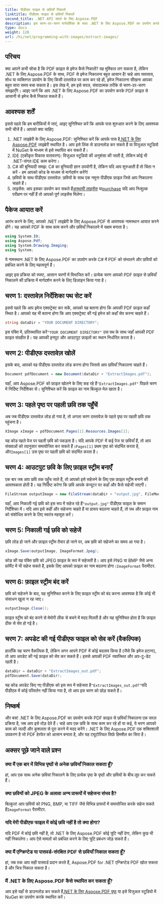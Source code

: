 ```yaml
---
title: पीडीएफ फाइल से छवियाँ निकालें
linktitle: पीडीएफ फाइल से छवियाँ निकालें
second_title: .NET API संदर्भ के लिए Aspose.PDF
description: इस चरण-दर-चरण मार्गदर्शिका के साथ .NET के लिए Aspose.PDF का उपयोग करके PDF फ़ाइल से छवियाँ निकालना सीखें। आसान-से-अनुसरण निर्देशों के साथ आरंभ करें।
type: docs
weight: 120
url: /hi/net/programming-with-images/extract-images/
---
```

## परिचय

क्या आपने कभी सोचा है कि PDF फ़ाइल से इमेज कैसे निकालें? यह मुश्किल लग सकता है, लेकिन .NET के लिए Aspose.PDF के साथ, PDF से इमेज निकालना बहुत आसान है! चाहे आप व्यवसाय, शोध या व्यक्तिगत उपयोग के लिए किसी दस्तावेज़ पर काम कर रहे हों, इमेज निकालना सीखना आपका बहुत सारा समय बचा सकता है। इस लेख में, हम इसे सरल, संवादात्मक तरीके से चरण-दर-चरण समझाएँगे। आइए जानें कि आप .NET के लिए Aspose.PDF का उपयोग करके PDF फ़ाइल से आसानी से इमेज कैसे निकाल सकते हैं।

## आवश्यक शर्तें

इससे पहले कि हम बारीकियों में जाएं, आइए सुनिश्चित करें कि आपके पास शुरुआत करने के लिए आवश्यक सभी चीजें हैं। आपको क्या चाहिए:

1.  .NET लाइब्रेरी के लिए Aspose.PDF: सुनिश्चित करें कि आपके पास है[.NET के लिए Aspose.PDF](https://releases.aspose.com/pdf/net/) लाइब्रेरी स्थापित है। आप इसे लिंक से डाउनलोड कर सकते हैं या विजुअल स्टूडियो में NuGet के माध्यम से इसे स्थापित कर सकते हैं।
2. IDE (एकीकृत विकास वातावरण): विजुअल स्टूडियो की अनुशंसा की जाती है, लेकिन कोई भी .NET-संगत IDE काम करेगा।
3. C# की बुनियादी समझ: C# का बुनियादी ज्ञान उपयोगी है, लेकिन यदि आप शुरुआती हैं तो चिंता न करें - हम आपको कोड के माध्यम से मार्गदर्शन करेंगे!
4. छवियों के साथ पीडीएफ दस्तावेज़: छवियों के साथ एक नमूना पीडीएफ फ़ाइल जिसे आप निकालना चाहते हैं।
5.  लाइसेंस: आप इसका उपयोग कर सकते हैं[अस्थायी लाइसेंस](https://खरीदना.aspose.com/temporary-license/) या[purchase](https://purchase.aspose.com/buy) यदि आप निःशुल्क परीक्षण पर नहीं हैं तो आपको पूर्ण लाइसेंस मिलेगा।

## पैकेज आयात करें

आरंभ करने के लिए, आपको .NET लाइब्रेरी के लिए Aspose.PDF से आवश्यक नामस्थान आयात करने होंगे। यह आपको PDF के साथ काम करने और छवियाँ निकालने में सक्षम बनाता है।

```csharp
using System.IO;
using Aspose.Pdf;
using System.Drawing.Imaging;
using System;
```

ये नामस्थान .NET के लिए Aspose.PDF का उपयोग करके C# में PDF को संभालने और छवियों को प्रबंधित करने के लिए महत्वपूर्ण हैं।

आइए इस प्रक्रिया को स्पष्ट, आसान चरणों में विभाजित करें। प्रत्येक चरण आपको PDF फ़ाइल से छवियाँ निकालने की प्रक्रिया में मार्गदर्शन करने के लिए डिज़ाइन किया गया है।

## चरण 1: दस्तावेज़ निर्देशिका पथ सेट करें

इससे पहले कि आप इमेज एक्सट्रेक्ट कर सकें, आपको यह बताना होगा कि आपकी PDF फ़ाइल कहाँ स्थित है। आपको यह भी बताना होगा कि आप एक्सट्रेक्ट की गई इमेज को कहाँ सेव करना चाहते हैं।

```csharp
string dataDir = "YOUR DOCUMENT DIRECTORY";
```

 इस पंक्ति में, प्रतिस्थापित करें`"YOUR DOCUMENT DIRECTORY"` उस पथ के साथ जहाँ आपकी PDF फ़ाइल संग्रहीत है। यह आपकी इनपुट और आउटपुट फ़ाइलों का स्थान निर्धारित करता है।

## चरण 2: पीडीएफ दस्तावेज़ खोलें

इसके बाद, आपको वह पीडीएफ दस्तावेज़ लोड करना होगा जिससे आप छवियाँ निकालना चाहते हैं।

```csharp
Document pdfDocument = new Document(dataDir + "ExtractImages.pdf");
```

 यहाँ, आप Aspose.PDF को फ़ाइल खोलने के लिए कह रहे हैं`"ExtractImages.pdf"` पिछले चरण में निर्दिष्ट निर्देशिका से। सुनिश्चित करें कि फ़ाइल का नाम बिल्कुल मेल खाता है।

## चरण 3: पहले पृष्ठ पर पहली छवि तक पहुँचें

अब जब पीडीएफ दस्तावेज़ लोड हो गया है, तो अगला चरण दस्तावेज़ के पहले पृष्ठ पर पहली छवि तक पहुंचना है।

```csharp
XImage xImage = pdfDocument.Pages[1].Resources.Images[1];
```

 यह कोड पहले पेज पर पहली छवि को पकड़ता है। यदि आपके PDF में कई पेज या छवियाँ हैं, तो आप संख्याओं को तदनुसार समायोजित कर सकते हैं।`Pages[1]` प्रथम पृष्ठ को संदर्भित करता है, और`Images[1]` उस पृष्ठ पर पहली छवि को संदर्भित करता है।

## चरण 4: आउटपुट छवि के लिए फ़ाइल स्ट्रीम बनाएँ

एक बार जब आप छवि तक पहुँच जाते हैं, तो आपको इसे सहेजने के लिए एक फ़ाइल स्ट्रीम बनाने की आवश्यकता होती है। यह निर्दिष्ट करेगा कि छवि आपके कंप्यूटर पर कहाँ और कैसे सहेजी जाएगी।

```csharp
FileStream outputImage = new FileStream(dataDir + "output.jpg", FileMode.Create);
```

 यहाँ, आप निकाली गई छवि को इस रूप में सहेज रहे हैं`"output.jpg"` पीडीएफ फाइल के समान निर्देशिका में। यदि आप इसे कहीं और सहेजना चाहते हैं या प्रारूप बदलना चाहते हैं, तो पथ और फ़ाइल नाम को संशोधित करने के लिए स्वतंत्र महसूस करें।

## चरण 5: निकाली गई छवि को सहेजें

छवि लोड हो जाने और फ़ाइल स्ट्रीम तैयार हो जाने पर, अब छवि को सहेजने का समय आ गया है।

```csharp
xImage.Save(outputImage, ImageFormat.Jpeg);
```

 कोड की यह पंक्ति छवि को JPEG फ़ाइल के रूप में सहेजती है। आप इसे PNG या BMP जैसे अन्य फ़ॉर्मेट में भी सहेज सकते हैं, इसके लिए आपको फ़ाइल का नाम बदलना होगा।`ImageFormat` पैरामीटर.

## चरण 6: फ़ाइल स्ट्रीम बंद करें

छवि को सहेजने के बाद, यह सुनिश्चित करने के लिए फ़ाइल स्ट्रीम को बंद करना आवश्यक है कि कोई भी संसाधन खुला न रह जाए।

```csharp
outputImage.Close();
```

फ़ाइल स्ट्रीम को बंद करने से मेमोरी लीक से बचने में मदद मिलती है और यह सुनिश्चित होता है कि फ़ाइल ठीक से सेव हो गई है।

## चरण 7: अपडेट की गई पीडीएफ फाइल को सेव करें (वैकल्पिक)

हालाँकि यह चरण वैकल्पिक है, लेकिन अगर आपने PDF में कोई बदलाव किया है (जैसे कि इमेज हटाना), तो आप अपडेट की गई फ़ाइल को सेव कर सकते हैं। इससे आपकी PDF व्यवस्थित और अप-टू-डेट रहती है।

```csharp
dataDir = dataDir + "ExtractImages_out.pdf";
pdfDocument.Save(dataDir);
```

 यह कोड अपडेट किए गए पीडीएफ को इस रूप में सहेजता है`"ExtractImages_out.pdf"`यदि पीडीएफ में कोई परिवर्तन नहीं किया गया है, तो आप इस चरण को छोड़ सकते हैं।

## निष्कर्ष

और बस! .NET के लिए Aspose.PDF का उपयोग करके PDF फ़ाइल से छवियाँ निकालना एक सरल प्रक्रिया है, जब आप इसे तोड़ देते हैं। चाहे आप एक छवि के साथ काम कर रहे हों या कई, ये चरण आपको काम को जल्दी और कुशलता से पूरा करने में मदद करेंगे। .NET के लिए Aspose.PDF एक शक्तिशाली उपकरण है जो PDF हेरफेर को आसान बनाता है, और यह ट्यूटोरियल सिर्फ़ हिमशैल का सिरा है। 

## अक्सर पूछे जाने वाले प्रश्न

### क्या मैं एक बार में विभिन्न पृष्ठों से अनेक छवियाँ निकाल सकता हूँ?
हां, आप एक साथ अनेक छवियां निकालने के लिए प्रत्येक पृष्ठ के पृष्ठों और छवियों के बीच लूप कर सकते हैं।

### क्या छवियों को JPEG के अलावा अन्य प्रारूपों में सहेजना संभव है?
 बिल्कुल! आप छवियों को PNG, BMP, या TIFF जैसे विभिन्न प्रारूपों में समायोजित करके सहेज सकते हैं`ImageFormat` पैरामीटर.

### यदि मेरी पीडीएफ फाइल में कोई छवि नहीं है तो क्या होगा?
यदि PDF में कोई छवि नहीं है, तो .NET के लिए Aspose.PDF कोई त्रुटि नहीं देगा, लेकिन कुछ भी नहीं निकालेगा। आप ऐसे मामलों को प्रबंधित करने के लिए त्रुटि प्रबंधन जोड़ सकते हैं।

### क्या मैं एन्क्रिप्टेड या पासवर्ड-संरक्षित PDF से छवियाँ निकाल सकता हूँ?
हां, जब तक आप सही पासवर्ड प्रदान करते हैं, Aspose.PDF for .NET एन्क्रिप्टेड PDF खोल सकता है और चित्र निकाल सकता है।

### मैं .NET के लिए Aspose.PDF कैसे स्थापित कर सकता हूँ?
 आप इसे यहाँ से डाउनलोड कर सकते हैं[.NET के लिए Aspose.PDF पृष्ठ](https://releases.aspose.com/pdf/net/) या इसे विजुअल स्टूडियो में NuGet का उपयोग करके स्थापित करें।